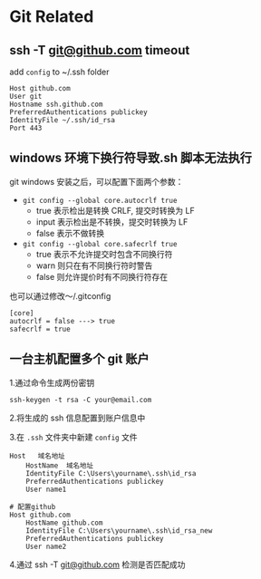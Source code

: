 # Git Related

## ssh -T git@github.com timeout

add `config` to ~/.ssh folder

```properties
Host github.com
User git
Hostname ssh.github.com
PreferredAuthentications publickey
IdentityFile ~/.ssh/id_rsa
Port 443
```

## windows 环境下换行符导致.sh 脚本无法执行

git windows 安装之后，可以配置下面两个参数：

- `git config --global core.autocrlf true`
  - true 表示检出是转换 CRLF, 提交时转换为 LF
  - input 表示检出是不转换，提交时转换为 LF
  - false 表示不做转换
- `git config --global core.safecrlf true`
  - true 表示不允许提交时包含不同换行符
  - warn 则只在有不同换行符时警告
  - false 则允许提价时有不同换行符存在

也可以通过修改～/.gitconfig

```properties
[core]
autocrlf = false ---> true
safecrlf = true
```

## 一台主机配置多个 git 账户

1.通过命令生成两份密钥

`ssh-keygen -t rsa -C your@email.com`

2.将生成的 ssh 信息配置到账户信息中

3.在 `.ssh` 文件夹中新建 `config` 文件

```plain
Host   域名地址
    HostName  域名地址
    IdentityFile C:\Users\yourname\.ssh\id_rsa
    PreferredAuthentications publickey
    User name1

# 配置github
Host github.com
    HostName github.com
    IdentityFile C:\Users\yourname\.ssh\id_rsa_new
    PreferredAuthentications publickey
    User name2
```

4.通过 ssh -T git@github.com 检测是否匹配成功
